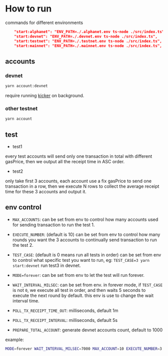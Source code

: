 # How to run

commands for different environments

```json
    "start:alphanet": "ENV_PATH=./.alphanet.env ts-node ./src/index.ts",
    "start:devnet": "ENV_PATH=./.devnet.env ts-node ./src/index.ts",
    "start:testnet": "ENV_PATH=./.testnet.env ts-node ./src/index.ts",
    "start:mainnet": "ENV_PATH=./.mainnet.env ts-node ./src/index.ts",
```

## accounts

### devnet

```sh
yarn account:devnet
```

require running [kicker](https://github.com/RetricSu/godwoken-kicker) on background.

### other testnet

```sh
yarn account
```

## test

- test1

every test accounts will send only one transaction in total with different gasPrice, then we output all the receipt time in ASC order.

- test2

only take first 3 accounts, each account use a fix gasPrice to send one transaction in a row, then we execute N rows to collect the average receipt time for these 3 accounts and output it.

## env control

- `MAX_ACCOUNTS`: can be set from env to control how many accounts used for sending transaction to run the test 1.

- `EXECUTE_NUMBER`: (default is 10) can be set from env to control how many rounds you want the 3 accounts to continually send transaction to run the test 2.

- `TEST_CASE`: (default is 0 means run all tests in order) can be set from env to control what specific test you want to run, eg: `TEST_CASE=3 yarn start:devnet` run test3 in devnet.

- `MODE=forever`: can be set from env to let the test will run forever.

- `WAIT_INTERVAL_MILSEC`: can be set from env. in forever mode, if `TEST_CASE` is not `0`, we execute all test in order, and then waits 5 seconds to execute the next round by default. this env is use to change the wait interval time.

- `POLL_TX_RECEIPT_TIME_OUT`: milliseconds, default 1m

- `POLL_TX_RECEIPT_INTERVAL`: milliseconds, default 5s

- `PREPARE_TOTAL_ACCOUNT`: generate devnet accounts count, default to 1000

example:

```sh
MODE=forever WAIT_INTERVAL_MILSEC=7000 MAX_ACCOUNT=10 EXECUTE_NUMBER=3 yarn start:devnet
```
